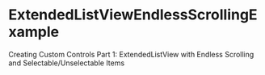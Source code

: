 # ExtendedListViewEndlessScrollingExample
Creating Custom Controls Part 1: ExtendedListView with Endless Scrolling and Selectable/Unselectable Items
